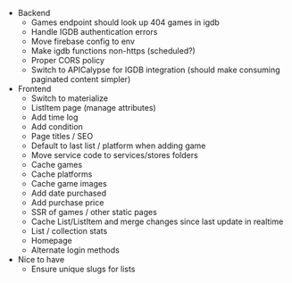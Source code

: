 - Backend
  - Games endpoint should look up 404 games in igdb
  - Handle IGDB authentication errors
  - Move firebase config to env
  - Make igdb functions non-https (scheduled?)
  - Proper CORS policy
  - Switch to APICalypse for IGDB integration (should make consuming paginated content simpler)
- Frontend
  - Switch to materialize
  - ListItem page (manage attributes)
  - Add time log
  - Add condition
  - Page titles / SEO
  - Default to last list / platform when adding game
  - Move service code to services/stores folders
  - Cache games
  - Cache platforms
  - Cache game images
  - Add date purchased
  - Add purchase price
  - SSR of games / other static pages
  - Cache List/ListItem and merge changes since last update in realtime
  - List / collection stats
  - Homepage
  - Alternate login methods
- Nice to have
  - Ensure unique slugs for lists
